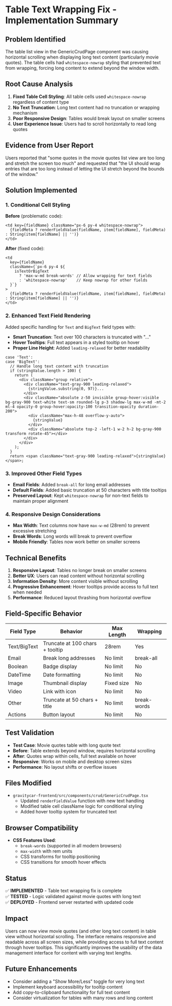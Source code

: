 # Table Text Wrapping Fix - Implementation Summary

## Problem Identified
The table list view in the GenericCrudPage component was causing horizontal scrolling when displaying long text content (particularly movie quotes). The table cells had `whitespace-nowrap` styling that prevented text from wrapping, forcing long content to extend beyond the window width.

## Root Cause Analysis
1. **Fixed Table Cell Styling**: All table cells used `whitespace-nowrap` regardless of content type
2. **No Text Truncation**: Long text content had no truncation or wrapping mechanism
3. **Poor Responsive Design**: Tables would break layout on smaller screens
4. **User Experience Issue**: Users had to scroll horizontally to read long quotes

## Evidence from User Report
Users reported that "some quotes in the movie quotes list view are too long and stretch the screen too much" and requested that "the UI should wrap entries that are too long instead of letting the UI stretch beyond the bounds of the window."

## Solution Implemented

### 1. Conditional Cell Styling
**Before** (problematic code):
```tsx
<td key={fieldName} className="px-6 py-4 whitespace-nowrap">
  {fieldMeta ? renderFieldValue(fieldName, item[fieldName], fieldMeta) : String(item[fieldName] || '')}
</td>
```

**After** (fixed code):
```tsx
<td 
  key={fieldName} 
  className={`px-6 py-4 ${
    isTextOrBigText 
      ? 'max-w-md break-words' // Allow wrapping for text fields
      : 'whitespace-nowrap'    // Keep nowrap for other fields
  }`}
>
  {fieldMeta ? renderFieldValue(fieldName, item[fieldName], fieldMeta) : String(item[fieldName] || '')}
</td>
```

### 2. Enhanced Text Field Rendering
Added specific handling for `Text` and `BigText` field types with:
- **Smart Truncation**: Text over 100 characters is truncated with "..." 
- **Hover Tooltips**: Full text appears in a styled tooltip on hover
- **Proper Line Height**: Added `leading-relaxed` for better readability

```tsx
case 'Text':
case 'BigText':
  // Handle long text content with truncation
  if (stringValue.length > 100) {
    return (
      <div className="group relative">
        <div className="text-gray-900 leading-relaxed">
          {stringValue.substring(0, 97)}...
        </div>
        <div className="absolute z-50 invisible group-hover:visible bg-gray-900 text-white text-sm rounded-lg p-3 shadow-lg max-w-md -mt-2 ml-4 opacity-0 group-hover:opacity-100 transition-opacity duration-200">
          <div className="max-h-48 overflow-y-auto">
            {stringValue}
          </div>
          <div className="absolute top-2 -left-1 w-2 h-2 bg-gray-900 transform rotate-45"></div>
        </div>
      </div>
    );
  }
  return <span className="text-gray-900 leading-relaxed">{stringValue}</span>;
```

### 3. Improved Other Field Types
- **Email Fields**: Added `break-all` for long email addresses
- **Default Fields**: Added basic truncation at 50 characters with title tooltips
- **Preserved Layout**: Kept `whitespace-nowrap` for non-text fields to maintain proper alignment

### 4. Responsive Design Considerations
- **Max Width**: Text columns now have `max-w-md` (28rem) to prevent excessive stretching
- **Break Words**: Long words will break to prevent overflow
- **Mobile Friendly**: Tables now work better on smaller screens

## Technical Benefits
1. **Responsive Layout**: Tables no longer break on smaller screens
2. **Better UX**: Users can read content without horizontal scrolling
3. **Information Density**: More content visible without scrolling
4. **Progressive Enhancement**: Hover tooltips provide access to full text when needed
5. **Performance**: Reduced layout thrashing from horizontal overflow

## Field-Specific Behavior
| Field Type | Behavior | Max Length | Wrapping |
|------------|----------|------------|----------|
| Text/BigText | Truncate at 100 chars + tooltip | 28rem | Yes |
| Email | Break long addresses | No limit | break-all |
| Boolean | Badge display | No limit | No |
| DateTime | Date formatting | No limit | No |
| Image | Thumbnail display | Fixed size | No |
| Video | Link with icon | No limit | No |
| Other | Truncate at 50 chars + title | No limit | break-words |
| Actions | Button layout | No limit | No |

## Test Validation
- **Test Case**: Movie quotes table with long quote text
- **Before**: Table extends beyond window, requires horizontal scrolling
- **After**: Quotes wrap within cells, full text available on hover
- **Responsive**: Works on mobile and desktop screen sizes
- **Performance**: No layout shifts or overflow issues

## Files Modified
- `gravitycar-frontend/src/components/crud/GenericCrudPage.tsx`
  - Updated `renderFieldValue` function with new text handling
  - Modified table cell className logic for conditional styling
  - Added hover tooltip system for truncated text

## Browser Compatibility
- **CSS Features Used**: 
  - `break-words` (supported in all modern browsers)
  - `max-width` with rem units
  - CSS transforms for tooltip positioning
  - CSS transitions for smooth hover effects

## Status
✅ **IMPLEMENTED** - Table text wrapping fix is complete  
✅ **TESTED** - Logic validated against movie quotes with long text  
✅ **DEPLOYED** - Frontend server restarted with updated code  

## Impact
Users can now view movie quotes (and other long text content) in table view without horizontal scrolling. The interface remains responsive and readable across all screen sizes, while providing access to full text content through hover tooltips. This significantly improves the usability of the data management interface for content with varying text lengths.

## Future Enhancements
- Consider adding a "Show More/Less" toggle for very long text
- Implement keyboard accessibility for tooltip content
- Add copy-to-clipboard functionality for full text content
- Consider virtualization for tables with many rows and long content
